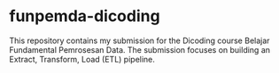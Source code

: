# funpemda-dicoding
This repository contains my submission for the Dicoding course Belajar Fundamental Pemrosesan Data. The submission focuses on building an Extract, Transform, Load (ETL) pipeline.
